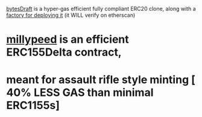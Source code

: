 [bytesDraft](https://github.com/supersorbet/millypeed/blob/main/millypeed/bitesDraft.sol) is a hyper-gas efficient fully compliant ERC20 clone,
along with a [factory for deploying it](https://github.com/supersorbet/millypeed/blob/main/millypeed/sstoreFactory.sol) (it WILL verify on etherscan)


# [millypeed](https://github.com/supersorbet/millypeed/blob/main/millypeed/millypeedpageS035Delta.sol) is an efficient ERC155Delta contract,
# meant for assault rifle style minting [ 40% LESS GAS than minimal ERC1155s]
